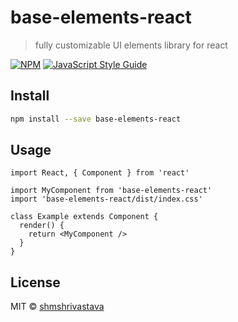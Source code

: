 # base-elements-react

> fully customizable UI elements library for react

[![NPM](https://img.shields.io/npm/v/base-elements-react.svg)](https://www.npmjs.com/package/base-elements-react) [![JavaScript Style Guide](https://img.shields.io/badge/code_style-standard-brightgreen.svg)](https://standardjs.com)

## Install

```bash
npm install --save base-elements-react
```

## Usage

```tsx
import React, { Component } from 'react'

import MyComponent from 'base-elements-react'
import 'base-elements-react/dist/index.css'

class Example extends Component {
  render() {
    return <MyComponent />
  }
}
```

## License

MIT © [shmshrivastava](https://github.com/shmshrivastava)
